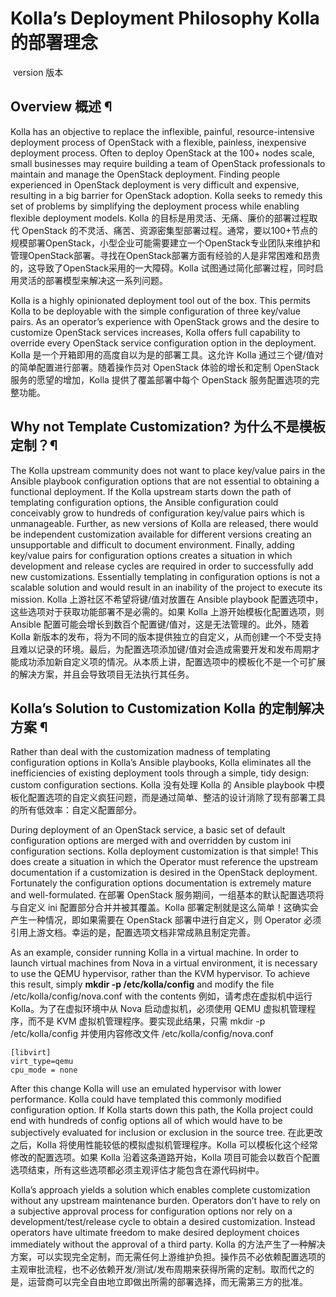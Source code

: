 # Kolla’s Deployment Philosophy Kolla 的部署理念

​        version 版本              





## Overview 概述 ¶

Kolla has an objective to replace the inflexible, painful, resource-intensive deployment process of OpenStack with a flexible, painless, inexpensive deployment process. Often to deploy OpenStack at the 100+ nodes scale, small businesses may require building a team of OpenStack professionals to maintain and manage the OpenStack deployment. Finding people experienced in OpenStack deployment is very difficult and expensive, resulting in a big barrier for OpenStack adoption. Kolla seeks to remedy this set of problems by simplifying the deployment process while enabling flexible deployment models.
Kolla 的目标是用灵活、无痛、廉价的部署过程取代 OpenStack  的不灵活、痛苦、资源密集型部署过程。通常，要以100+节点的规模部署OpenStack，小型企业可能需要建立一个OpenStack专业团队来维护和管理OpenStack部署。寻找在OpenStack部署方面有经验的人是非常困难和昂贵的，这导致了OpenStack采用的一大障碍。Kolla 试图通过简化部署过程，同时启用灵活的部署模型来解决这一系列问题。

Kolla is a highly opinionated deployment tool out of the box. This permits Kolla to be deployable with the simple configuration of three key/value pairs. As an operator’s experience with OpenStack grows and the desire to customize OpenStack services increases, Kolla offers full capability to override every OpenStack service configuration option in the deployment.
Kolla 是一个开箱即用的高度自以为是的部署工具。这允许 Kolla 通过三个键/值对的简单配置进行部署。随着操作员对 OpenStack  体验的增长和定制 OpenStack 服务的愿望的增加，Kolla 提供了覆盖部署中每个 OpenStack 服务配置选项的完整功能。

## Why not Template Customization? 为什么不是模板定制？¶

The Kolla upstream community does not want to place key/value pairs in the Ansible playbook configuration options that are not essential to obtaining a functional deployment. If the Kolla upstream starts down the path of templating configuration options, the Ansible configuration could conceivably grow to hundreds of configuration key/value pairs which is unmanageable. Further, as new versions of Kolla are released, there would be independent customization available for different versions creating an unsupportable and difficult to document environment. Finally, adding key/value pairs for configuration options creates a situation in which development and release cycles are required in order to successfully add new customizations. Essentially templating in configuration options is not a scalable solution and would result in an inability of the project to execute its mission.
Kolla 上游社区不希望将键/值对放置在 Ansible playbook 配置选项中，这些选项对于获取功能部署不是必需的。如果 Kolla  上游开始模板化配置选项，则 Ansible 配置可能会增长到数百个配置键/值对，这是无法管理的。此外，随着 Kolla  新版本的发布，将为不同的版本提供独立的自定义，从而创建一个不受支持且难以记录的环境。最后，为配置选项添加键/值对会造成需要开发和发布周期才能成功添加新自定义项的情况。从本质上讲，配置选项中的模板化不是一个可扩展的解决方案，并且会导致项目无法执行其任务。

## Kolla’s Solution to Customization Kolla 的定制解决方案 ¶

Rather than deal with the customization madness of templating configuration options in Kolla’s Ansible playbooks, Kolla eliminates all the inefficiencies of existing deployment tools through a simple, tidy design: custom configuration sections.
Kolla 没有处理 Kolla 的 Ansible playbook 中模板化配置选项的自定义疯狂问题，而是通过简单、整洁的设计消除了现有部署工具的所有低效率：自定义配置部分。

During deployment of an OpenStack service, a basic set of default configuration options are merged with and overridden by custom ini configuration sections. Kolla deployment customization is that simple! This does create a situation in which the Operator must reference the upstream documentation if a customization is desired in the OpenStack deployment. Fortunately the configuration options documentation is extremely mature and well-formulated.
在部署 OpenStack 服务期间，一组基本的默认配置选项将与自定义 ini 配置部分合并并被其覆盖。Kolla  部署定制就是这么简单！这确实会产生一种情况，即如果需要在 OpenStack 部署中进行自定义，则 Operator  必须引用上游文档。幸运的是，配置选项文档非常成熟且制定完善。

As an example, consider running Kolla in a virtual machine. In order to launch virtual machines from Nova in a virtual environment, it is necessary to use the QEMU hypervisor, rather than the KVM hypervisor. To achieve this result, simply **mkdir -p /etc/kolla/config** and modify the file /etc/kolla/config/nova.conf with the contents
例如，请考虑在虚拟机中运行 Kolla。为了在虚拟环境中从 Nova 启动虚拟机，必须使用 QEMU 虚拟机管理程序，而不是 KVM 虚拟机管理程序。要实现此结果，只需  mkdir -p /etc/kolla/config 并使用内容修改文件 /etc/kolla/config/nova.conf

```
[libvirt]
virt_type=qemu
cpu_mode = none
```

After this change Kolla will use an emulated hypervisor with lower performance. Kolla could have templated this commonly modified configuration option. If Kolla starts down this path, the Kolla project could end with hundreds of config options all of which would have to be subjectively evaluated for inclusion or exclusion in the source tree.
在此更改之后，Kolla 将使用性能较低的模拟虚拟机管理程序。Kolla 可以模板化这个经常修改的配置选项。如果 Kolla 沿着这条道路开始，Kolla 项目可能会以数百个配置选项结束，所有这些选项都必须主观评估才能包含在源代码树中。

Kolla’s approach yields a solution which enables complete customization without any upstream maintenance burden. Operators don’t have to rely on a subjective approval process for configuration options nor rely on a development/test/release cycle to obtain a desired customization. Instead operators have ultimate freedom to make desired deployment choices immediately without the approval of a third party.
Kolla 的方法产生了一种解决方案，可以实现完全定制，而无需任何上游维护负担。操作员不必依赖配置选项的主观审批流程，也不必依赖开发/测试/发布周期来获得所需的定制。取而代之的是，运营商可以完全自由地立即做出所需的部署选择，而无需第三方的批准。